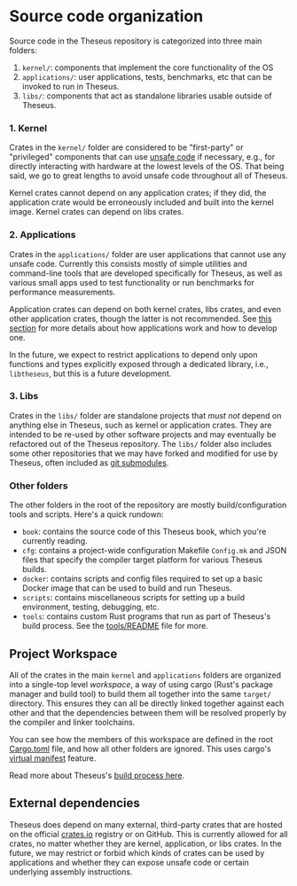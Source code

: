 # Source code organization
Source code in the Theseus repository is categorized into three main folders:
1. `kernel/`: components that implement the core functionality of the OS
2. `applications/`: user applications, tests, benchmarks, etc that can be invoked to run in Theseus.
3. `libs/`: components that act as standalone libraries usable outside of Theseus.

### 1. Kernel
Crates in the `kernel/` folder are considered to be "first-party" or "privileged" components that can use [unsafe code](https://doc.rust-lang.org/book/ch19-01-unsafe-rust.html) if necessary, e.g., for directly interacting with hardware at the lowest levels of the OS. That being said, we go to great lengths to avoid unsafe code throughout all of Theseus. 

Kernel crates cannot depend on any application crates; if they did, the application crate would be erroneously included and built into the kernel image. Kernel crates can depend on libs crates.

### 2. Applications
Crates in the `applications/` folder are user applications that cannot use any unsafe code. 
Currently this consists mostly of simple utilities and command-line tools that are developed specifically for Theseus, as well as various small apps used to test functionality or run benchmarks for performance measurements.

Application crates can depend on both kernel crates, libs crates, and even other application crates, though the latter is not recommended. 
See [this section](../app/app.md) for more details about how applications work and how to develop one.

In the future, we expect to restrict applications to depend only upon functions and types explicitly exposed through a dedicated library, i.e., `libtheseus`, but this is a future development.

### 3. Libs
Crates in the `libs/` folder are standalone projects that *must not* depend on anything else in Theseus, such as kernel or application crates. They are intended to be re-used by other software projects and may eventually be refactored out of the Theseus repository. The `libs/` folder also includes some other repositories that we may have forked and modified for use by Theseus, often included as [git submodules](https://git-scm.com/book/en/v2/Git-Tools-Submodules). 


### Other folders
The other folders in the root of the repository are mostly build/configuration tools and scripts. Here's a quick rundown:
* `book`: contains the source code of this Theseus book, which you're currently reading.
* `cfg`: contains a project-wide configuration Makefile `Config.mk` and JSON files that specify the compiler target platform for various Theseus builds.
* `docker`: contains scripts and config files required to set up a basic Docker image that can be used to build and run Theseus.
* `scripts`: contains miscellaneous scripts for setting up a build environment, testing, debugging, etc.  
* `tools`: contains custom Rust programs that run as part of Theseus's build process. See the [tools/README](https://github.com/theseus-os/Theseus/tree/theseus_main/tools#readme) file for more.


## Project Workspace 
All of the crates in the main `kernel` and `applications` folders are organized into a single-top level *workspace*, a way of using cargo (Rust's package manager and build tool) to build them all together into the same `target/` directory.
This ensures they can all be directly linked together against each other and that the dependencies between them will be resolved properly by the compiler and linker toolchains.

You can see how the members of this workspace are defined in the root [Cargo.toml](https://github.com/theseus-os/Theseus/blob/theseus_main/Cargo.toml) file, and how all other folders are ignored. This uses cargo's [virtual manifest](https://doc.rust-lang.org/cargo/reference/workspaces.html) feature.

Read more about Theseus's [build process here](../building/building.md).


## External dependencies
Theseus does depend on many external, third-party crates that are hosted on the official [crates.io](https://crates.io/) registry or on GitHub. This is currently allowed for all crates, no matter whether they are kernel, application, or libs crates. In the future, we may restrict or forbid which kinds of crates can be used by applications and whether they can expose unsafe code or certain underlying assembly instructions. 

